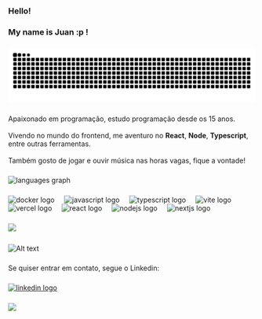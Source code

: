 <h3 align="left">Hello!</h3>

###

<h3 align="left">My name is Juan :p !</h3>

###

<p align="left"></p>

###

<img src="https://raw.githubusercontent.com/juangarciadelima/juangarciadelima/.github/snake.svg" alt="Snake animation" />

###

<p align="left">Apaixonado em programação, estudo programação desde os 15 anos.<br><br>Vivendo no mundo do frontend, me aventuro no <strong>React</strong>, <strong>Node</strong>, <strong>Typescript</strong>, entre outras ferramentas.<br><br>Também gosto de jogar e ouvir música nas horas vagas, fique a vontade!</p>

###

<div align="left">
  <img src="https://github-readme-stats.vercel.app/api/top-langs?username=juangarciadelima&locale=en&hide_title=false&layout=compact&card_width=320&langs_count=5&theme=dracula&hide_border=false&order=2" height="150" alt="languages graph"  />
</div>

###

<div align="left">
  <img src="https://skillicons.dev/icons?i=docker" height="40" alt="docker logo"  />
  <img width="12" />
  <img src="https://skillicons.dev/icons?i=js" height="40" alt="javascript logo"  />
  <img width="12" />
  <img src="https://skillicons.dev/icons?i=ts" height="40" alt="typescript logo"  />
  <img width="12" />
  <img src="https://skillicons.dev/icons?i=vite" height="40" alt="vite logo"  />
  <img width="12" />
  <img src="https://skillicons.dev/icons?i=vercel" height="40" alt="vercel logo"  />
  <img width="12" />
  <img src="https://skillicons.dev/icons?i=react" height="40" alt="react logo"  />
  <img width="12" />
  <img src="https://skillicons.dev/icons?i=nodejs" height="40" alt="nodejs logo"  />
  <img width="12" />
  <img src="https://skillicons.dev/icons?i=nextjs" height="40" alt="nextjs logo"  />
</div>

###

<div align="left">
  <img height="200" src="https://media3.giphy.com/media/v1.Y2lkPTc5MGI3NjExNGU2d253bjk0aWF2dWU1aWdvdWxxZzIzNWh6NWh0Njhnb2xqNDlwdiZlcD12MV9pbnRlcm5hbF9naWZfYnlfaWQmY3Q9Zw/mTuvku74NSGnC/giphy.gif"  />
</div>

###

![Alt text](https://spotify-recently-played-readme.vercel.app/api?user=1tic8sv4o1lnljhs7dl9xvofm)

###

<p align="left">Se quiser entrar em contato, segue o Linkedin:</p>

###

<div align="left">
  <a href="https://www.linkedin.com/in/juan-lima-a59016212/" target="_blank">
    <img src="https://raw.githubusercontent.com/maurodesouza/profile-readme-generator/master/src/assets/icons/social/linkedin/default.svg" width="52" height="40" alt="linkedin logo"  />
  </a>
</div>

###

<div align="left">
  <img src="https://visitor-badge.laobi.icu/badge?page_id=juangarciadelima.juangarciadelima&"  />
</div>

###
